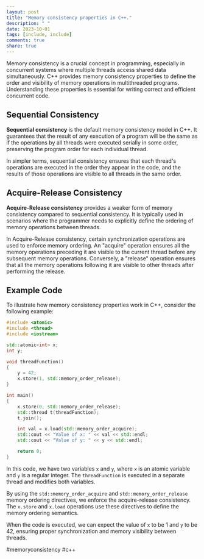 ```yaml
---
layout: post
title: "Memory consistency properties in C++."
description: " "
date: 2023-10-01
tags: [include, include]
comments: true
share: true
---
```


Memory consistency is a crucial concept in programming, especially in concurrent systems where multiple threads access shared data simultaneously. C++ provides memory consistency properties to define the order and visibility of memory operations in multithreaded programs. Understanding these properties is essential for writing correct and efficient concurrent code.

## Sequential Consistency

**Sequential consistency** is the default memory consistency model in C++. It guarantees that the result of any execution of a program will be the same as if the operations by all threads were executed serially in some order, preserving the program order for each individual thread.

In simpler terms, sequential consistency ensures that each thread's operations are executed in the order they appear in the code, and the results of those operations are visible to all threads in the same order.

## Acquire-Release Consistency

**Acquire-Release consistency** provides a weaker form of memory consistency compared to sequential consistency. It is typically used in scenarios where the programmer needs to explicitly define the ordering of memory operations between threads.

In Acquire-Release consistency, certain synchronization operations are used to enforce memory ordering. An "acquire" operation ensures all the memory operations preceding it are visible to the current thread before any subsequent memory operations. Conversely, a "release" operation ensures that all the memory operations following it are visible to other threads after performing the release.

## Example Code

To illustrate how memory consistency properties work in C++, consider the following example:

```cpp
#include <atomic>
#include <thread>
#include <iostream>

std::atomic<int> x;
int y;

void threadFunction()
{
    y = 42;
    x.store(1, std::memory_order_release);
}

int main()
{
    x.store(0, std::memory_order_release);
    std::thread t(threadFunction);
    t.join();

    int val = x.load(std::memory_order_acquire);
    std::cout << "Value of x: " << val << std::endl;
    std::cout << "Value of y: " << y << std::endl;

    return 0;
}
```
In this code, we have two variables `x` and `y`, where `x` is an atomic variable and `y` is a regular integer. The `threadFunction` is executed in a separate thread and modifies both variables.

By using the `std::memory_order_acquire` and `std::memory_order_release` memory ordering directives, we enforce the acquire-release consistency. The `x.store` and `x.load` operations use these directives to define the memory ordering semantics.

When the code is executed, we can expect the value of `x` to be 1 and `y` to be 42, ensuring proper synchronization and memory visibility between threads.

#memoryconsistency #c++
